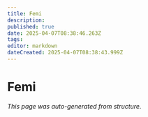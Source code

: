 ```yaml
---
title: Femi
description: 
published: true
date: 2025-04-07T08:38:46.263Z
tags: 
editor: markdown
dateCreated: 2025-04-07T08:38:43.999Z
---
```


# Femi

*This page was auto-generated from structure.*